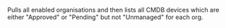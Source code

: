 Pulls all enabled organisations and then lists all CMDB devices which are either "Approved" or "Pending" but not "Unmanaged" for each org.
